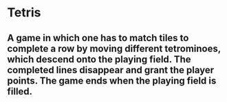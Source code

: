 # Tetris

## A game in which one has to match tiles to complete a row by moving different tetrominoes, which descend onto the playing field. The completed lines disappear and grant the player points. The game ends when the playing field is filled.
